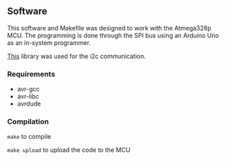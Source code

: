 ## Software
This software and Makefile was designed to work with the 
Atmega328p MCU. The programming is done through the SPI bus
using an Arduino Uno as an in-system programmer.

[This](https://github.com/Sovichea/avr-i2c-library) library was used for the i2c communication.

### Requirements
- avr-gcc
- avr-libc
- avrdude

### Compilation
`make` to compile

`make upload` to upload the code to the MCU
